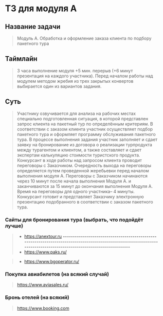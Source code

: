 # ТЗ для модуля А

## Название задачи
>Модуль А. Обработка и оформление заказа клиента по подбору пакетного тура

## Таймлайн
>3 часа выполнение модуля +5 мин. перерыв (+6 минут презентация на каждого участника).
>Перед началом работы над модулем методом жребия из трех закрытых конвертов выбирается один из вариантов задания.

## Суть
>Участнику озвучивается для анализа на рабочих местах специально подготовленная ситуация, в которой представлен запрос клиента на пакетный тур по определённым критериям. В соответствии с заказом клиента участник осуществляет подбор пакетного тура и оформляет программу обслуживания пакетного тура. 
В процессе выполнения задания участник заполняет и сдает заявку на бронирование из договора о реализации турпродукта между турагентом и клиентом, а также составляет и сдает экспертам калькуляцию стоимости туристского продукта.
Конкурсант в ходе работы над запросом клиента проводит переговоры с Заказчиком. Очередность выхода на переговоры определяется путем проведенной жеребьевки перед началом выполнения модуля А. Переговоры с Заказчиком начинаются через 10 минут после начала выполнения Модуля А. и заканчиваются за 15 минут до окончания выполнения Модуля А. Время на переговоры для одного участника– 4 минуты.
Конкурсант готовит и представляет Заказчику электронную презентацию подобранного в соответствии с заказом пакетного тура.


### Сайты для бронирования тура (выбрать, что подойдёт лучше)
> - https://anextour.ru
**-----------------------------------------------------------------------------------------------------------------------------------------------------------------------**
> - https://www.paks.ru/

> - https://www.bgoperator.ru/

### Покупка авиабилетов (на всякий случай)
> https://www.aviasales.ru/

### Бронь отелей (на всякий)
> https://www.booking.com
